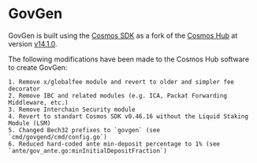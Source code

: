 # GovGen

GovGen is built using the [Cosmos SDK](https://github.com/cosmos/cosmos-sdk) as a fork of the
[Cosmos Hub](https://github.com/cosmos/gaia) at version [v14.1.0](https://github.com/cosmos/gaia/releases/tag/v14.1.0).

The following modifications have been made to the Cosmos Hub software to create GovGen:

    1. Remove x/globalfee module and revert to older and simpler fee decorator
    2. Remove IBC and related modules (e.g. ICA, Packat Forwarding Middleware, etc.)
    3. Remove Interchain Security module
    4. Revert to standart Cosmos SDK v0.46.16 without the Liquid Staking Module (LSM)
    5. Changed Bech32 prefixes to `govgen` (see `cmd/govgend/cmd/config.go`)
    6. Reduced hard-coded ante min-deposit percentage to 1% (see `ante/gov_ante.go:minInitialDepositFraction`)
